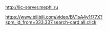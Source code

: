 http://lic-server.mephi.ru

https://www.bilibili.com/video/BV1sA4y1f77X?spm_id_from=333.337.search-card.all.click

